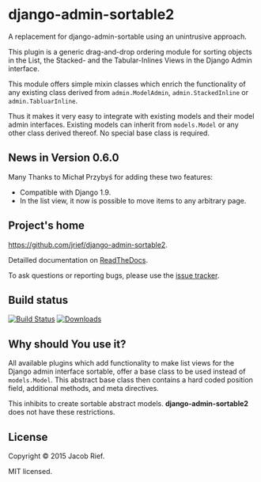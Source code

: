 django-admin-sortable2
======================

A replacement for django-admin-sortable using an unintrusive approach.

This plugin is a generic drag-and-drop ordering module for sorting objects in the List, the Stacked-
and the Tabular-Inlines Views in the Django Admin interface.

This module offers simple mixin classes which enrich the functionality of any existing class derived
from ``admin.ModelAdmin``, ``admin.StackedInline`` or ``admin.TabluarInline``.

Thus it makes it very easy to integrate with existing models and their model admin interfaces.
Existing models can inherit from ``models.Model`` or any other class derived thereof. No special
base class is required.


News in Version 0.6.0
---------------------

Many Thanks to Michał Przybyś for adding these two features:

* Compatible with Django 1.9.
* In the list view, it now is possible to move items to any arbitrary page.


Project's home
--------------
https://github.com/jrief/django-admin-sortable2.

Detailled documentation on [ReadTheDocs](http://django-admin-sortable2.readthedocs.org/en/latest/).

To ask questions or reporting bugs, please use the [issue tracker](https://github.com/jrief/django-admin-sortable2/issues).


Build status
------------

[![Build Status](https://travis-ci.org/jrief/django-admin-sortable2.png?branch=master)](https://travis-ci.org/jrief/django-admin-sortable2)
[![Downloads](http://img.shields.io/pypi/dm/django-admin-sortable2.svg?style=flat-square)](https://pypi.python.org/pypi/django-admin-sortable2/)


Why should You use it?
----------------------
All available plugins which add functionality to make list views for the Django admin interface
sortable, offer a base class to be used instead of ``models.Model``. This abstract base class then
contains a hard coded position field, additional methods, and meta directives.

This inhibits to create sortable abstract models. **django-admin-sortable2** does not have these
restrictions.


License
-------

Copyright &copy; 2015 Jacob Rief.

MIT licensed.
